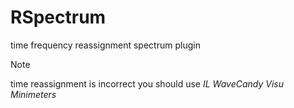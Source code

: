 # RSpectrum
time frequency reassignment spectrum plugin
> [!note]
> time reassignment is incorrect
> you should use *IL WaveCandy* *Visu* *Minimeters*